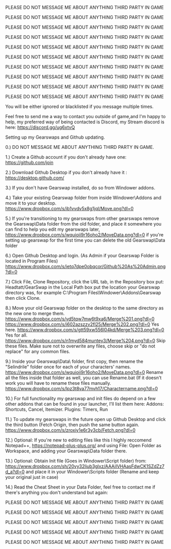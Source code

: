 PLEASE DO NOT MESSAGE ME ABOUT ANYTHING THIRD PARTY IN GAME

PLEASE DO NOT MESSAGE ME ABOUT ANYTHING THIRD PARTY IN GAME

PLEASE DO NOT MESSAGE ME ABOUT ANYTHING THIRD PARTY IN GAME

PLEASE DO NOT MESSAGE ME ABOUT ANYTHING THIRD PARTY IN GAME

PLEASE DO NOT MESSAGE ME ABOUT ANYTHING THIRD PARTY IN GAME

PLEASE DO NOT MESSAGE ME ABOUT ANYTHING THIRD PARTY IN GAME

PLEASE DO NOT MESSAGE ME ABOUT ANYTHING THIRD PARTY IN GAME

PLEASE DO NOT MESSAGE ME ABOUT ANYTHING THIRD PARTY IN GAME

PLEASE DO NOT MESSAGE ME ABOUT ANYTHING THIRD PARTY IN GAME

PLEASE DO NOT MESSAGE ME ABOUT ANYTHING THIRD PARTY IN GAME

You will be either ignored or blacklisted if you message multiple times.

Feel free to send me a way to contact you outside of game,and I'm happy to help, my preferred way of being contacted is Discord, my Stream discord is here: https://discord.gg/ug6xtvQ

Setting up my Gearswaps and Github updating.

0.) DO NOT MESSAGE ME ABOUT ANYTHING THIRD PARTY IN GAME.

1.) Create a Github account if you don't already have one: https://github.com/join

2.) Download Github Desktop if you don't already have it : https://desktop.github.com/

3.) If you don't have Gearswap installed, do so from Windower addons.

4.) Take your existing Gearswap folder from inside Windower\Addons and move it to your desktop.
    https://www.dropbox.com/s/ib1vvdv5x8g1jql/Move.png?dl=0

5.) If you're transitioning to my gearswaps from other gearswaps remove the Gearswap\Data folder
    from the old folder, and place it somewhere you can find to help you edit my gearswaps later,
    https://www.dropbox.com/s/wquioii9r16oho2/MoveData.png?dl=0
    if you're setting up gearswap for the first time you can delete the old Gearswap\Data folder
    
6.) Open Github Desktop and login. (As Admin if your Gearswap Folder is located in Program Files)
    https://www.dropbox.com/s/ietq7dpe0obqcor/Github%20As%20Admin.png?dl=0

7.) Click File, Clone Repository, click the URL tab, in the Repository box put: Headtatt/GearSwap
    in the Local Path box put the location your Gearswap directory was, for example
    C:\Program Files\Windower\Addons\Gearswap           then click Clone.
    
    
8.) Move your old Gearswap folder on the desktop to the same directory as the new one to merge them.
    https://www.dropbox.com/s/vd5tqw7mw6t9xa6/Merge%201.png?dl=0
    https://www.dropbox.com/s/i602azszzv2fl25/Merge%202.png?dl=0 Yes here.
    https://www.dropbox.com/s/gtt59xw556l04kd/Merge%203.png?dl=0 Yes for all.
    https://www.dropbox.com/s/n1myd584muntey3/Merge%204.png?dl=0 Skip these files.
    Make sure not to overwrite any files, choose skip or "do not replace" for any common files.

9.) Inside your Gearswap\Data\   folder, first copy, then rename the "Selindrile" folder once
    for each of your characters' names. https://www.dropbox.com/s/wquioii9r16oho2/MoveData.png?dl=0
    Rename all the files inside that folder as well, you can use Rename.bat (If it doesn't work
    you will have to rename these files manually.
    https://www.dropbox.com/s/lpz3t8va77mvh17/Charactername.png?dl=0
    
10.) For full functionality my gearswap and init files do depend on a few other addons that can
    be found in your launcher, I'll list them here: Addons: Shortcuts, Cancel, Itemizer. Plugins: Timers, Run    

11.) To update my gearswaps in the future open up Github Desktop and click the third button (Fetch Origin, then
    push the same button again. https://www.dropbox.com/s/zroxiy1e6r3y3cb/Fetch.png?dl=0
	
12.) Optional: If you're new to editing files like this I highly reccomend Notepad++, https://notepad-plus-plus.org/
    and using File: Open Folder as Workspace, and adding your Gearswap\Data folder there.
  
13.) Optional: Obtain Init file (Goes in Windower\Script folder) from:
    https://www.dropbox.com/sh/20vy32liub3glxz/AAAiIVHAasFdwCK1SZdZz7d_a?dl=0
	and place it in your Windower\Scripts folder (Rename and keep your
	original just in case)
    
14.) Read the Cheat Sheet in your Data Folder, feel free to contact me if there's anything you don't understand but again:

PLEASE DO NOT MESSAGE ME ABOUT ANYTHING THIRD PARTY IN GAME

PLEASE DO NOT MESSAGE ME ABOUT ANYTHING THIRD PARTY IN GAME

PLEASE DO NOT MESSAGE ME ABOUT ANYTHING THIRD PARTY IN GAME

PLEASE DO NOT MESSAGE ME ABOUT ANYTHING THIRD PARTY IN GAME

PLEASE DO NOT MESSAGE ME ABOUT ANYTHING THIRD PARTY IN GAME
